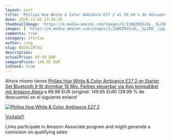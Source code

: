 ```yaml
---
layout: post
title: 'Philips Hue White & Color Ambiance E27 2 al 39.99 % de descuento'
date: 2020-11-05 17:28:39
thumbnailImage: 'https://m.media-amazon.com/images/I/31WDZRXSvXL._SL200_.jpg'
images: [ 'https://m.media-amazon.com/images/I/31WDZRXSvXL._SL200_.jpg' ]
comments: true
category: ofertas
author: ring
slug: B07XC1RTXQ
description:
actualPrice: 89.99 EUR
comparePrice: 149.95 EUR
inStock: true
---
```


Ahora mismo tienes [Philips Hue White & Color Ambiance E27 2-er Starter Set Bluetooth  9 W  dimmbar  16 Mio. Farben  steuerbar via App  kompatibel mit Amazon Alexa](https://www.amazon.de/dp/B07XC1RTXQ/?tag=tolees0ca-21) a 89.99 EUR (original: 149.95 EUR) (39.99 %  de descuento) en el siguiente enlace!

[![Philips Hue White & Color Ambiance E27 2](https://m.media-amazon.com/images/I/31WDZRXSvXL._SL200_.jpg)](https://www.amazon.de/dp/B07XC1RTXQ/?tag=tolees0ca-21)

[Visítala!!!](https://www.amazon.de/dp/B07XC1RTXQ/?tag=tolees0ca-21)

Links participate in Amazon Associate program and might generate a comission on qualifying sales
